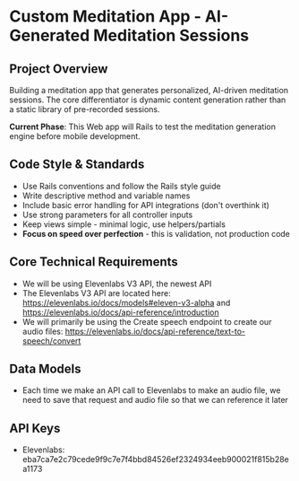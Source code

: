 # Custom Meditation App - AI-Generated Meditation Sessions

## Project Overview
Building a meditation app that generates personalized, AI-driven meditation sessions. The core differentiator is dynamic content generation rather than a static library of pre-recorded sessions.

**Current Phase**: This Web app will Rails to test the meditation generation engine before mobile development.

## Code Style & Standards
- Use Rails conventions and follow the Rails style guide
- Write descriptive method and variable names
- Include basic error handling for API integrations (don't overthink it)
- Use strong parameters for all controller inputs
- Keep views simple - minimal logic, use helpers/partials
- **Focus on speed over perfection** - this is validation, not production code

## Core Technical Requirements
- We will be using Elevenlabs V3 API, the newest API
- The Elevenlabs V3 API are located here: https://elevenlabs.io/docs/models#eleven-v3-alpha and https://elevenlabs.io/docs/api-reference/introduction
- We will primarily be using the Create speech endpoint to create our audio files: https://elevenlabs.io/docs/api-reference/text-to-speech/convert

## Data Models
- Each time we make an API call to Elevenlabs to make an audio file, we need to save that request and audio file so that we can reference it later

## API Keys
- Elevenlabs: eba7ca7e2c79cede9f9c7e7f4bbd84526ef2324934eeb900021f815b28ea1173
